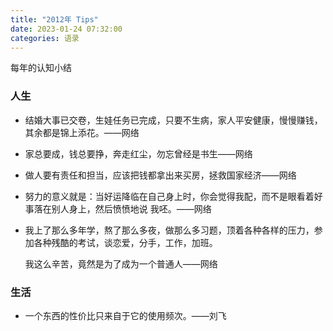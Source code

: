 ```yaml
---
title: "2012年 Tips"
date: 2023-01-24 07:32:00
categories: 语录
---
```


每年的认知小结

### 人生

- 结婚大事已交卷，生娃任务已完成，只要不生病，家人平安健康，慢慢赚钱，其余都是锦上添花。——网络

- 家总要成，钱总要挣，奔走红尘，勿忘曾经是书生——网络

- 做人要有责任和担当，应该把钱都拿出来买房，拯救国家经济——网络

- 努力的意义就是：当好运降临在自己身上时，你会觉得我配，而不是眼看着好事落在别人身上，然后愤愤地说 我呸。——网络

- 我上了那么多年学，熬了那么多夜，做那么多习题，顶着各种各样的压力，参加各种残酷的考试，谈恋爱，分手，工作，加班。

  我这么辛苦，竟然是为了成为一个普通人——网络

### 生活

- 一个东西的性价比只来自于它的使用频次。——刘飞